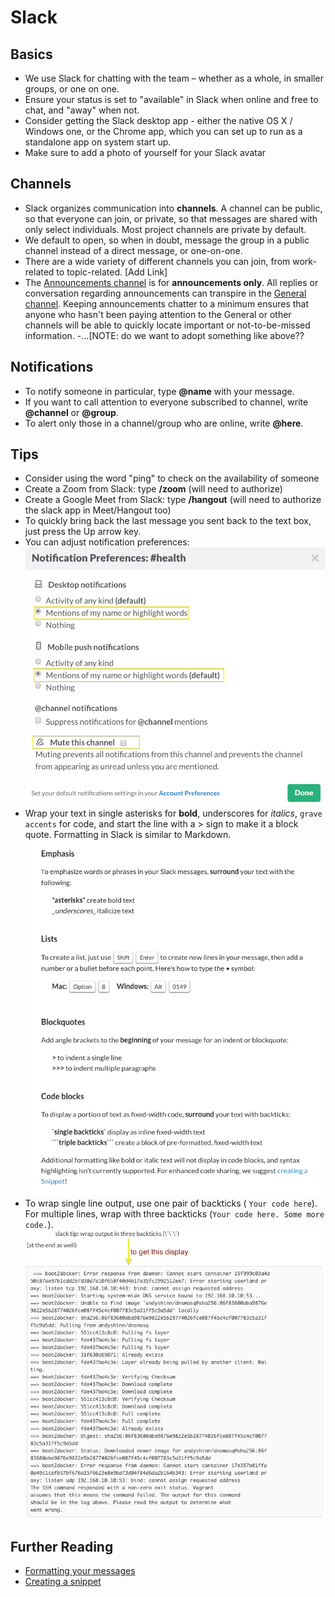 # Slack

## Basics

- We use Slack for chatting with the team – whether as a whole, in smaller groups, or one on one.
- Ensure your status is set to "available" in Slack when online and free to chat, and "away" when not.
- Consider getting the Slack desktop app - either the native OS X / Windows one, or the Chrome app, which you can set up to run as a standalone app on system start up.
- Make sure to add a photo of yourself for your Slack avatar

## Channels

- Slack organizes communication into **channels**. A channel can be public, so that everyone can join, or private, so that messages are shared with only select individuals. Most project channels are private by default.
- We default to open, so when in doubt, message the group in a public channel instead of a direct message, or one-on-one.
- There are a wide variety of different channels you can join, from work-related to topic-related. [Add Link]
- The [Announcements channel](https://civicactions.slack.com/messages/announcements/details/) is for **announcements only**. All replies or conversation regarding announcements can transpire in the [General channel](https://civicactions.slack.com/messages/general/). Keeping announcements chatter to a minimum ensures that anyone who hasn't been paying attention to the General or other channels will be able to quickly locate important or not-to-be-missed information.
-...[NOTE: do we want to adopt something like above??

## Notifications

- To notify someone in particular, type **@name** with your message.
- If you want to call attention to everyone subscribed to channel, write **@channel** or **@group**.
- To alert only those in a channel/group who are online, write **@here**.

## Tips

- Consider using the word "ping" to check on the availability of someone
- Create a Zoom from Slack: type **/zoom** (will need to authorize)
- Create a Google Meet from Slack: type **/hangout** (will need to authorize the slack app in Meet/Hangout too)
- To quickly bring back the last message you sent back to the text box, just press the Up arrow key.
- You can adjust notification preferences:
  ![Slack Notifications](../../img/slack-notifications.png)
- Wrap your text in single asterisks for **bold**, underscores for _italics_, `grave accents` for code, and start the line with a > sign to make it a block quote. Formatting in Slack is similar to Markdown.![Formatting in Slack](../../img/slack-formatting.png "Slack Formatting")
- To wrap single line output, use one pair of backticks ( `Your code here`). For multiple lines, wrap with three backticks (`Your code here. Some more code.`). ![Wrapping code](../../img/backticks.png "Wrapping code")

## Further Reading

- [Formatting your messages](https://slack.zendesk.com/hc/en-us/articles/202288908-Formatting-your-message)
- [Creating a snippet](https://slack.zendesk.com/hc/en-us/articles/204145658-Creating-a-Snippet)
